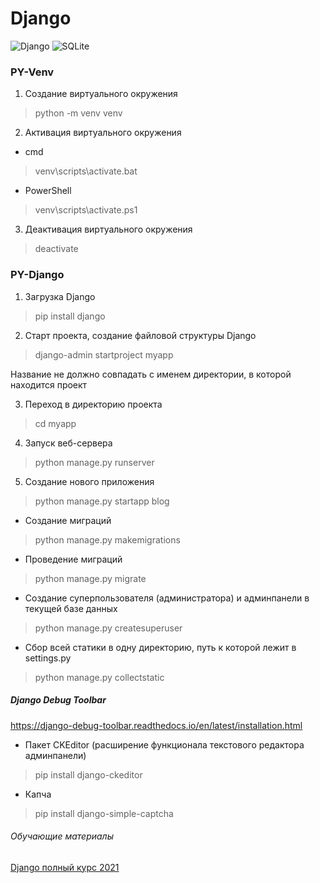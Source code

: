# Django

![Django](https://img.shields.io/badge/django-%23092E20.svg?style=for-the-badge&logo=django&logoColor=white)
![SQLite](https://img.shields.io/badge/sqlite-%2307405e.svg?style=for-the-badge&logo=sqlite&logoColor=white)

### PY-Venv

1.  Создание виртуального окружения
>python -m venv venv

2.  Активация виртуального окружения
* cmd
>venv\scripts\activate.bat

* PowerShell
>venv\scripts\activate.ps1

3.  Деактивация виртуального окружения
>deactivate

### PY-Django

1.  Загрузка Django
>pip install django

2.  Старт проекта, создание файловой структуры Django
>django-admin startproject myapp

Название не должно совпадать с именем директории, в которой находится проект

3.  Переход в директорию проекта
>cd myapp

4.  Запуск веб-сервера
>python manage.py runserver

5.  Создание нового приложения
>python manage.py startapp blog

* Создание миграций
>python manage.py makemigrations

* Проведение миграций
>python manage.py migrate

* Создание суперпользователя (администратора) и админпанели в текущей базе данных
>python manage.py createsuperuser

* Сбор всей статики в одну директорию, путь к которой лежит в settings.py
>python manage.py collectstatic

##### Django Debug Toolbar  
https://django-debug-toolbar.readthedocs.io/en/latest/installation.html

* Пакет CKEditor (расширение функционала текстового редактора админпанели)
>pip install django-ckeditor

* Капча
>pip install django-simple-captcha

###### Обучающие материалы
[Django полный курс 2021](https://www.youtube.com/playlist?list=PLmC7X4gkQWCeyIdLxHZdts-3tkcrxP4-o)
